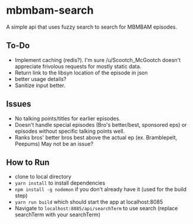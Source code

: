# mbmbam-search
A simple api that uses fuzzy search to search for MBMBAM episodes.



## To-Do

- Implement caching (redis?). I'm sure /u/Scootch_McGootch doesn't appreciate frivolous requests for mostly static data.
- Return link to the libsyn location of the episode in json
- better usage details?
- Sanitize input better.


## Issues

- No talking points/titles for earlier episodes.
- Doesn't handle special episodes (Bro's better/best, sponsored eps) or episodes without specific talking points well.
- Ranks bros' better bros best above the actual ep (ex. Bramblepelt, Peepums) May not be an issue?


## How to Run

- clone to local directory
- `yarn install` to install dependencies
- `npm install -g nodemon` if you don't already have it (used for the build step)
- `yarn run build` which should start the app at localhost:8085
- Navigate to `localhost:8085/api/searchTerm` to use search (replace searchTerm with your searchTerm)
